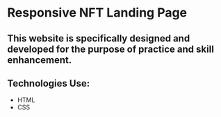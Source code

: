 # Responsive NFT Landing Page

## This website is specifically designed and developed for the purpose of practice and skill enhancement.

## Technologies Use:
- HTML
- CSS